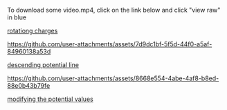 To download some video.mp4, click on the link below and click "view raw" in blue

[rotationg charges](https://github.com/physerikc/computational-physics-II/blob/main/videos%20list2/rotating%20charges.mp4)

https://github.com/user-attachments/assets/7d9dc1bf-5f5d-44f0-a5af-84960138a53d


[descending potential line](https://github.com/physerikc/computational-physics-II/blob/main/videos%20list2/descending%20potential%20line.mp4)

https://github.com/user-attachments/assets/8668e554-4abe-4af8-b8ed-88e0b43b79fe

[modifying the potential values]()












